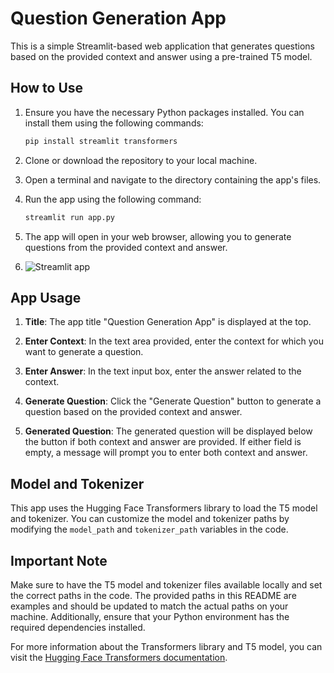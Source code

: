 # Question Generation App

This is a simple Streamlit-based web application that generates questions based on the provided context and answer using a pre-trained T5 model.

## How to Use

1. Ensure you have the necessary Python packages installed. You can install them using the following commands:
   ```bash
   pip install streamlit transformers
   ```

2. Clone or download the repository to your local machine.

3. Open a terminal and navigate to the directory containing the app's files.

4. Run the app using the following command:
   ```bash
   streamlit run app.py
   ```

5. The app will open in your web browser, allowing you to generate questions from the provided context and answer.
6. ![Streamlit app]([https://github.com/rania-hossam/ST_GYWALKER_APP/blob/main/images/6.png](https://github.com/rania-hossam/Question_Generation_App/blob/master/images/Screenshot%20(85).png))


## App Usage

1. **Title**: The app title "Question Generation App" is displayed at the top.

2. **Enter Context**: In the text area provided, enter the context for which you want to generate a question.

3. **Enter Answer**: In the text input box, enter the answer related to the context.

4. **Generate Question**: Click the "Generate Question" button to generate a question based on the provided context and answer.

5. **Generated Question**: The generated question will be displayed below the button if both context and answer are provided. If either field is empty, a message will prompt you to enter both context and answer.

## Model and Tokenizer

This app uses the Hugging Face Transformers library to load the T5 model and tokenizer. You can customize the model and tokenizer paths by modifying the `model_path` and `tokenizer_path` variables in the code.

## Important Note

Make sure to have the T5 model and tokenizer files available locally and set the correct paths in the code. The provided paths in this README are examples and should be updated to match the actual paths on your machine. Additionally, ensure that your Python environment has the required dependencies installed.

For more information about the Transformers library and T5 model, you can visit the [Hugging Face Transformers documentation](https://huggingface.co/transformers/).
